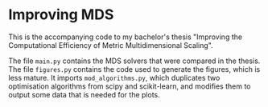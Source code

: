 
# Improving MDS

This is the accompanying code to my bachelor's thesis
"Improving the Computational Efficiency of Metric Multidimensional Scaling".

The file `main.py` contains the MDS solvers that were compared in the thesis.
The file `figures.py` contains the code used to generate the figures, which is
less mature. It imports `mod_algorithms.py`, which duplicates two optimisation
algorithms from scipy and scikit-learn, and modifies them to output some
data that is needed for the plots.